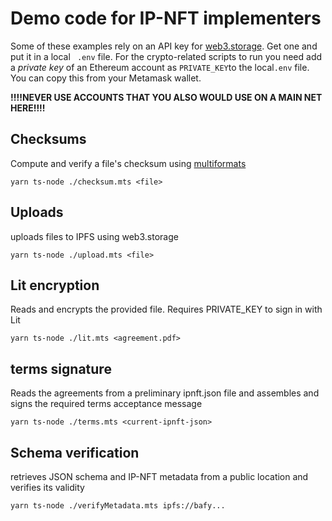 # Demo code for IP-NFT implementers

Some of these examples rely on an API key for [web3.storage](https://web3.storage). Get one and put it in a local ` .env` file.
For the crypto-related scripts to run you need add a _private key_ of an Ethereum account as `PRIVATE_KEY`to the local`.env` file. You can copy this from your Metamask wallet.

**!!!!NEVER USE ACCOUNTS THAT YOU ALSO WOULD USE ON A MAIN NET HERE!!!!**

## Checksums

Compute and verify a file's checksum using [multiformats](https://www.npmjs.com/package/multiformats)

```
yarn ts-node ./checksum.mts <file>
```

## Uploads

uploads files to IPFS using web3.storage

```
yarn ts-node ./upload.mts <file>
```

## Lit encryption

Reads and encrypts the provided file. Requires PRIVATE_KEY to sign in with Lit

```
yarn ts-node ./lit.mts <agreement.pdf>
```

## terms signature

Reads the agreements from a preliminary ipnft.json file and assembles and signs the required terms acceptance message

```
yarn ts-node ./terms.mts <current-ipnft-json>
```

## Schema verification

retrieves JSON schema and IP-NFT metadata from a public location and verifies its validity

```
yarn ts-node ./verifyMetadata.mts ipfs://bafy...
```
